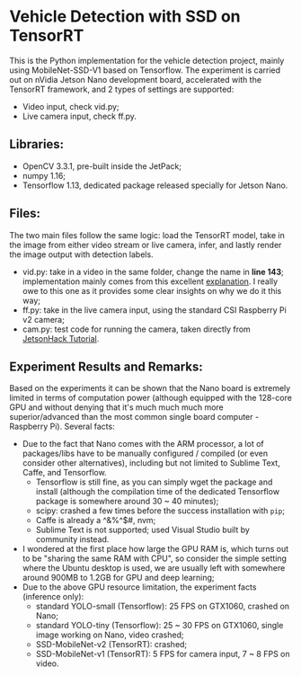 # Vehicle Detection with SSD on TensorRT
This is the Python implementation for the vehicle detection project, mainly using MobileNet-SSD-V1 based on Tensorflow. The experiment is carried out on nVidia Jetson Nano development board, accelerated with the TensorRT framework, and 2 types of settings are supported:
- Video input, check vid.py;
- Live camera input, check ff.py.

## Libraries:
- OpenCV 3.3.1, pre-built inside the JetPack;
- numpy 1.16;
- Tensorflow 1.13, dedicated package released specially for Jetson Nano.

## Files:
The two main files follow the same logic: load the TensorRT model, take in the image from either video stream or live camera, infer, and lastly render the image output with detection labels. 
- vid.py: take in a video in the same folder, change the name in **line 143**; implementation mainly comes from this excellent [explanation](https://www.dlology.com/blog/how-to-run-tensorflow-object-detection-model-on-jetson-nano/). I really owe to this one as it provides some clear insights on why we do it this way;
- ff.py: take in the live camera input, using the standard CSI Raspberry Pi v2 camera;
- cam.py: test code for running the camera, taken directly from [JetsonHack Tutorial](https://www.jetsonhacks.com/2019/04/02/jetson-nano-raspberry-pi-camera/).

## Experiment Results and Remarks:
Based on the experiments it can be shown that the Nano board is extremely limited in terms of computation power (although equipped with the 128-core GPU and without denying that it's much much much more superior/advanced than the most common single board computer - Raspberry Pi). Several facts:
- Due to the fact that Nano comes with the ARM processor, a lot of packages/libs have to be manually configured / compiled (or even consider other alternatives), including but not limited to Sublime Text, Caffe, and Tensorflow. 
  - Tensorflow is still fine, as you can simply wget the package and install (although the compilation time of the dedicated Tensorflow package is somewhere around 30 ~ 40 minutes);
  - scipy: crashed a few times before the success installation with ``` pip ```;
  - Caffe is already a ^&%^$#, nvm;
  - Sublime Text is not supported; used Visual Studio built by community instead.
- I wondered at the first place how large the GPU RAM is, which turns out to be "sharing the same RAM with CPU", so consider the simple setting where the Ubuntu desktop is used, we are usually left with somewhere around 900MB to 1.2GB for GPU and deep learning;
- Due to the above GPU resource limitation, the experiment facts (inference only): 
  - standard YOLO-small (Tensorflow): 25 FPS on GTX1060, crashed on Nano;
  - standard YOLO-tiny (Tensorflow): 25 ~ 30 FPS on GTX1060, single image working on Nano, video crashed;
  - SSD-MobileNet-v2 (TensorRT): crashed;
  - SSD-MobileNet-v1 (TensorRT): 5 FPS for camera input, 7 ~ 8 FPS on video.
